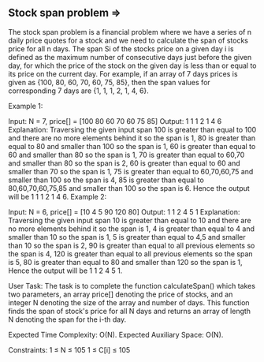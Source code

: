 Stock span problem  =>
------------------


The stock span problem is a financial problem where we have a series of n daily price quotes for a stock and we need to calculate the span of stocks price for all n days. 
The span Si of the stocks price on a given day i is defined as the maximum number of consecutive days just before the given day, for which the price of the stock on the given day is less than or equal to its price on the current day.
For example, if an array of 7 days prices is given as {100, 80, 60, 70, 60, 75, 85}, then the span values for corresponding 7 days are {1, 1, 1, 2, 1, 4, 6}.

Example 1:

Input: 
N = 7, price[] = [100 80 60 70 60 75 85]
Output:
1 1 1 2 1 4 6
Explanation:
Traversing the given input span 
100 is greater than equal to 100 and there are no more elements behind it so the span is 1,
80 is greater than equal to 80 and smaller than 100 so the span is 1,
60 is greater than equal to 60 and smaller than 80 so the span is 1,
70 is greater than equal to 60,70 and smaller than 80 so the span is 2,
60 is greater than equal to 60 and smaller than 70 so the span is 1,
75 is greater than equal to 60,70,60,75 and smaller than 100 so the span is 4,
85 is greater than equal to 80,60,70,60,75,85 and smaller than 100 so the span is 6. 
Hence the output will be 1 1 1 2 1 4 6.
Example 2:

Input: 
N = 6, price[] = [10 4 5 90 120 80]
Output:
1 1 2 4 5 1
Explanation:
Traversing the given input span 
10 is greater than equal to 10 and there are no more elements behind it so the span is 1,
4 is greater than equal to 4 and smaller than 10 so the span is 1,
5 is greater than equal to 4,5 and smaller than 10 so the span is 2,
90 is greater than equal to all previous elements so the span is 4,
120 is greater than equal to all previous elements so the span is 5,
80 is greater than equal to 80 and smaller than 120 so the span is 1,
Hence the output will be 1 1 2 4 5 1.

User Task:
The task is to complete the function calculateSpan() which takes two parameters, an array price[] denoting the price of stocks, and an integer N denoting the size of the array and number of days. This function finds the span of stock's price for all N days and returns an array of length N denoting the span for the i-th day.

Expected Time Complexity: O(N).
Expected Auxiliary Space: O(N).

Constraints:
1 ≤ N ≤ 105
1 ≤ C[i] ≤ 105

